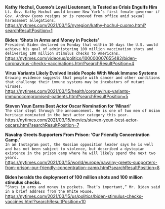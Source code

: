 **Kathy Hochul, Cuomo’s Loyal Lieutenant, Is Tested as Crisis Engulfs Him**\
`Lt. Gov. Kathy Hochul would become New York’s first female governor if Gov. Andrew Cuomo resigns or is removed from office amid sexual harassment allegations.`\
https://nytimes.com/2021/03/15/nyregion/kathy-hochul-cuomo.html?searchResultPosition=1

**Biden: ‘Shots in Arms and Money in Pockets’**\
`President Biden declared on Monday that within 10 days the U.S. would achieve his goal of administering 100 million vaccination shots and delivering 100 million stimulus checks to Americans.`\
https://nytimes.com/video/us/politics/100000007655482/biden-coronavirus-checks-vaccinations.html?searchResultPosition=4

**Virus Variants Likely Evolved Inside People With Weak Immune Systems**\
`Growing evidence suggests that people with cancer and other conditions that challenge their immune systems may be incubators of mutant viruses.`\
https://nytimes.com/2021/03/15/health/coronavirus-variants-immunocompromised-patients.html?searchResultPosition=5

**Steven Yeun Earns Best Actor Oscar Nomination for ‘Minari’**\
`The star slept through the announcement. He is one of two men of Asian heritage nominated in the best actor category this year.`\
https://nytimes.com/2021/03/15/movies/steven-yeun-best-actor-oscars.html?searchResultPosition=7

**Navalny Greets Supporters From Prison: ‘Our Friendly Concentration Camp.’**\
`In an Instagram post, the Russian opposition leader says he is well and has not been subject to violence, but described a dystopian existence in the prison camp where he will likely spend the next two years.`\
https://nytimes.com/2021/03/15/world/europe/navalny-greets-supporters-from-prison-our-friendly-concentration-camp.html?searchResultPosition=8

**Biden heralds the deployment of 100 million shots and 100 million stimulus checks.**\
`“Shots in arms and money in pockets. That’s important,” Mr. Biden said in a brief address from the White House.`\
https://nytimes.com/2021/03/15/us/politics/biden-stimulus-checks-vaccines.html?searchResultPosition=10

